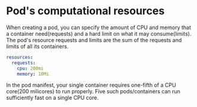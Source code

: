 # Pod's computational resources

When creating a pod, you can specify the amount of CPU and memory that a
container need(requests) and a hard limit on what it may consume(limits). The
pod's resource requests and limits are the sum of the requests and limits of
all its containers.

```yaml
resources:
  requests:
    cpu: 200mi
    memory: 10Mi
```

In the pod manifest, your single container requires one-fifth of a CPU
core(200 milicores) to run properly. Five such pods/containers can run
sufficiently fast on a single CPU core.
